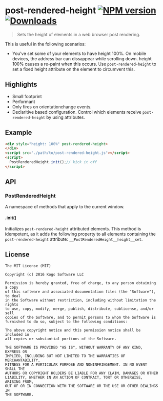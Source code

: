 # post-rendered-height [![NPM version][npm-image]][npm-url] [![Downloads][downloads-image]][npm-url]
> Sets the height of elements in a web browser post rendering.

This is useful in the following scenarios:

* You've set some of your elements to have height 100%.  On mobile devices, the address
bar can dissappear while scrolling down.  height 100% causes a re-paint when this
occurs.  Use `post-rendered-height` to set a fixed height attribute on the element
to circumvent this.

## Highlights

* Small footprint
* Performant
* Only fires on orientationchange events.
* Declaritive based configuration.  Control which elements receive `post-rendered-height`
by using attributes.

## Example

```html
<div style="height: 100%" post-rendered-height>
</div>
<script src="./path/to/post-rendered-height.js"></script>
<script>
  PostRenderedHeight.init();// kick it off
</script>
```

## API

### PostRenderedHeight

A namespace of methods that apply to the current window.

#### .init()

Initializes `post-rendered-height` attributed elements.  This method is idempotent,
as it adds the following property to all elements containing the `post-rendered-height`
attribute: `__PostRenderedHeight__height__set`.

## License
``````
The MIT License (MIT)

Copyright (c) 2016 Kogo Software LLC

Permission is hereby granted, free of charge, to any person obtaining a copy
of this software and associated documentation files (the "Software"), to deal
in the Software without restriction, including without limitation the rights
to use, copy, modify, merge, publish, distribute, sublicense, and/or sell
copies of the Software, and to permit persons to whom the Software is
furnished to do so, subject to the following conditions:

The above copyright notice and this permission notice shall be included in
all copies or substantial portions of the Software.

THE SOFTWARE IS PROVIDED "AS IS", WITHOUT WARRANTY OF ANY KIND, EXPRESS OR
IMPLIED, INCLUDING BUT NOT LIMITED TO THE WARRANTIES OF MERCHANTABILITY,
FITNESS FOR A PARTICULAR PURPOSE AND NONINFRINGEMENT. IN NO EVENT SHALL THE
AUTHORS OR COPYRIGHT HOLDERS BE LIABLE FOR ANY CLAIM, DAMAGES OR OTHER
LIABILITY, WHETHER IN AN ACTION OF CONTRACT, TORT OR OTHERWISE, ARISING FROM,
OUT OF OR IN CONNECTION WITH THE SOFTWARE OR THE USE OR OTHER DEALINGS IN
THE SOFTWARE.
``````

[downloads-image]: http://img.shields.io/npm/dm/post-rendered-height.svg
[npm-url]: https://npmjs.org/package/post-rendered-height
[npm-image]: http://img.shields.io/npm/v/post-rendered-height.svg
